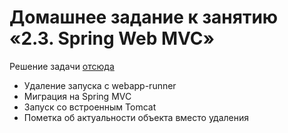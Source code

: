 # Домашнее задание к занятию «2.3. Spring Web MVC»

Решение задачи [отсюда](https://github.com/netology-code/jspr-homeworks/tree/master/06_mvc)

+ Удаление запуска с webapp-runner
+ Миграция на Spring MVC
+ Запуск со встроенным Tomcat
+ Пометка об актуальности объекта вместо удаления

